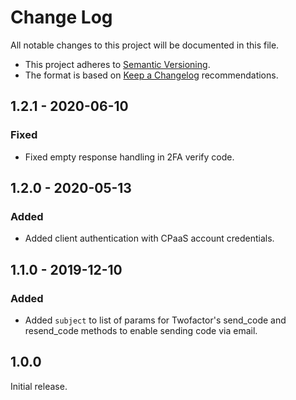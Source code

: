 # Change Log

All notable changes to this project will be documented in this file.

+ This project adheres to [Semantic Versioning](https://semver.org/spec/v2.0.0.html).
+ The format is based on [Keep a Changelog](https://keepachangelog.com/en/1.0.0/) recommendations.

## 1.2.1 - 2020-06-10

### Fixed
- Fixed empty response handling in 2FA verify code.

## 1.2.0 - 2020-05-13

### Added
- Added client authentication with CPaaS account credentials.

## 1.1.0 - 2019-12-10

### Added
- Added `subject` to list of params for Twofactor's send_code and resend_code methods to enable sending code via email.

## 1.0.0

Initial release.

